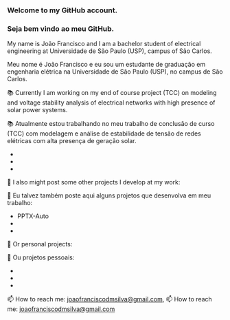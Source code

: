 ### Welcome to my GitHub account.
### Seja bem vindo ao meu GitHub.

My name is João Francisco and I am a bachelor student of electrical engineering at Universidade de São Paulo (USP), campus of São Carlos.

Meu nome é João Francisco e eu sou um estudante de graduação em engenharia elétrica na Universidade de São Paulo (USP), no campus de São Carlos.

📚 Currently I am working on my end of course project (TCC) on modeling and voltage stability analysis of electrical networks with high presence of solar power systems.

📚 Atualmente estou trabalhando no meu trabalho de conclusão de curso (TCC) com modelagem e análise de estabilidade de tensão de redes elétricas com alta presença de geração solar.

-
-
-

🤖 I also might post some other projects I develop at my work:

🤖 Eu talvez também poste aqui alguns projetos que desenvolva em meu trabalho:
- PPTX-Auto 
- 
-

🔭 Or personal projects:

🔭 Ou projetos pessoais:

- 
-
-


📫 How to reach me: joaofranciscodmsilva@gmail.com,
📫 How to reach me: joaofranciscodmsilva@gmail.com

